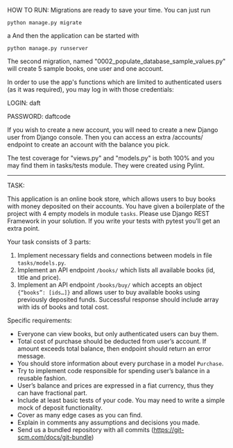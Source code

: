 HOW TO RUN:
Migrations are ready to save your time. You can just run
```
python manage.py migrate
```
a
And then the application can be started with
```
python manage.py runserver
```

The second migration, named "0002_populate_database_sample_values.py" will create 5 sample books, one user and one account.

In order to use the app's functions which are limited to authenticated users (as it was required), you may log in with those credentials:

LOGIN: daft

PASSWORD: daftcode

If you wish to create a new account, you will need to create a new Django user from Django console. Then you can access an extra /accounts/ endpoint to create an account with the balance you pick.


The test coverage for "views.py" and "models.py" is both 100% and you may find them in tasks/tests module.
They were created using Pylint.


------------------------------------------------
TASK:

This application is an online book store, which allows users to buy books with money deposited on their accounts.
You have given a boilerplate of the project with 4 empty models in module `tasks`. Please use Django REST Framework in your solution. If you write your tests with pytest you’ll get an extra point.

Your task consists of 3 parts:
1. Implement necessary fields and connections between models in file `tasks/models.py`.
2. Implement an API endpoint `/books/` which lists all available books (id, title and price).
3. Implement an API endpoint `/books/buy/` which accepts an object `{“books”: [ids…]}` and allows user to buy available books using previously deposited funds. Successful response should include array with ids of books and total cost.

Specific requirements:
* Everyone can view books, but only authenticated users can buy them.
* Total cost of purchase should be deducted from user’s account. If amount exceeds total balance, then endpoint should return an error message.
* You should store information about every purchase in a model `Purchase`.
* Try to implement code responsible for spending user’s balance in a reusable fashion.
* User’s balance and prices are expressed in a fiat currency, thus they can have fractional part.
* Include at least basic tests of your code. You may need to write a simple mock of deposit functionality.
* Cover as many edge cases as you can find.
* Explain in comments any assumptions and decisions you made.
* Send us a bundled repository with all commits (https://git-scm.com/docs/git-bundle)
